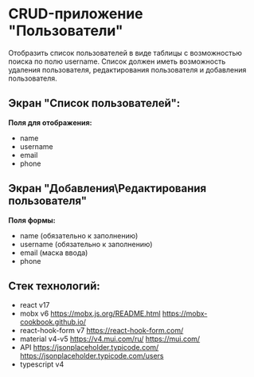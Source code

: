 
# CRUD-приложение "Пользователи"

Отобразить список пользователей в виде таблицы с возможностью поиска по полю username.
Список должен иметь возможность удаления пользователя, редактирования пользователя и добавления пользователя.


## Экран "Cписок пользователей": 

__Поля для отображения:__

* name
* username
* email
* phone


## Экран "Добавления\Редактирования пользователя"

__Поля формы:__

* name (обязательно к заполнению)
* username (обязательно к заполнению)
* email (маска ввода)
* phone

## Стек технологий:
- react v17
- mobx v6 https://mobx.js.org/README.html https://mobx-cookbook.github.io/
- react-hook-form v7 https://react-hook-form.com/
- material v4-v5 https://v4.mui.com/ru/ https://mui.com/
- API https://jsonplaceholder.typicode.com/ https://jsonplaceholder.typicode.com/users
- typescript v4 

